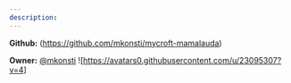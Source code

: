 ```yaml
---
description: 
---
```



**Github:** (https://github.com/mkonsti/mycroft-mamalauda)

**Owner:** [@mkonsti](https://github.com/mkonsti) ![https://avatars0.githubusercontent.com/u/23095307?v=4]

